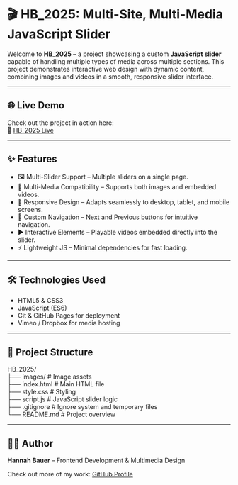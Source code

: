 # 🎬 HB_2025: Multi-Site, Multi-Media JavaScript Slider

Welcome to **HB_2025** – a project showcasing a custom **JavaScript slider** capable of handling multiple types of media across multiple sections. This project demonstrates interactive web design with dynamic content, combining images and videos in a smooth, responsive slider interface.  

---

## 🌐 Live Demo

Check out the project in action here:  
🚀 [HB_2025 Live](https://23014673.github.io/HB_2025/)

---

## ✨ Features

- 🖼 Multi-Slider Support – Multiple sliders on a single page.  
- 🎥 Multi-Media Compatibility – Supports both images and embedded videos.  
- 📱 Responsive Design – Adapts seamlessly to desktop, tablet, and mobile screens.  
- 🔘 Custom Navigation – Next and Previous buttons for intuitive navigation.  
- ▶️ Interactive Elements – Playable videos embedded directly into the slider.  
- ⚡ Lightweight JS – Minimal dependencies for fast loading.  

---

## 🛠 Technologies Used

- HTML5 & CSS3  
- JavaScript (ES6)  
- Git & GitHub Pages for deployment  
- Vimeo / Dropbox for media hosting  

---

## 📂 Project Structure

HB_2025/  
├── images/           # Image assets  
├── index.html        # Main HTML file  
├── style.css         # Styling  
├── script.js         # JavaScript slider logic  
├── .gitignore        # Ignore system and temporary files  
└── README.md         # Project overview  

---

## 👩‍💻 Author

**Hannah Bauer** – Frontend Development & Multimedia Design  

Check out more of my work: [GitHub Profile](https://github.com/23014673) 
